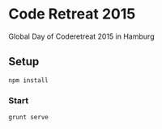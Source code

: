 # Code Retreat 2015

Global Day of Coderetreat 2015 in Hamburg

## Setup

```
npm install
```

### Start
```
grunt serve
```
